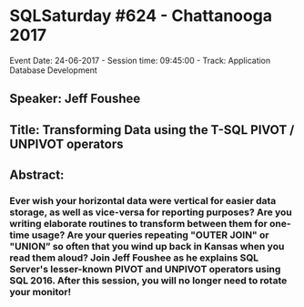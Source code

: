 # SQLSaturday #624 - Chattanooga 2017
Event Date: 24-06-2017 - Session time: 09:45:00 - Track: Application  Database Development
## Speaker: Jeff Foushee
## Title: Transforming Data using the T-SQL PIVOT / UNPIVOT operators
## Abstract:
### Ever wish your horizontal data were vertical for easier data storage, as well as vice-versa for reporting purposes? Are you writing elaborate routines to transform between them for one-time usage? Are your queries repeating "OUTER JOIN" or "UNION” so often that you wind up back in Kansas when you read them aloud? Join Jeff Foushee as he explains SQL Server's lesser-known PIVOT and UNPIVOT operators using SQL 2016. After this session, you will no longer need to rotate your monitor!

